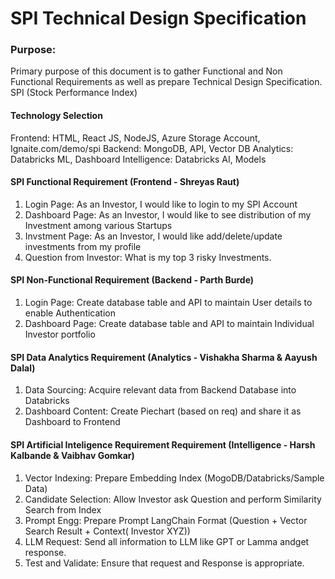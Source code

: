 # SPI Technical Design Specification

### Purpose:
Primary purpose of this document is to gather Functional and Non Functional Requirements as well as prepare Technical Design Specification.
SPI (Stock Performance Index)

#### Technology Selection
Frontend: HTML, React JS, NodeJS, Azure Storage Account, Ignaite.com/demo/spi
Backend: MongoDB, API, Vector DB
Analytics: Databricks ML, Dashboard
Intelligence: Databricks AI, Models

#### SPI Functional Requirement (Frontend - Shreyas Raut)
1. Login Page: As an Investor, I would like to login to my SPI Account
2. Dashboard Page: As an Investor, I would like to see distribution of my Investment among various Startups
3. Invstment Page: As an Investor, I would like add/delete/update investments from my profile 
4. Question from Investor: What is my top 3 risky Investments.

#### SPI Non-Functional Requirement (Backend - Parth Burde)
1. Login Page: Create database table and API to maintain User details to enable Authentication
2. Dashboard Page: Create database table and API to maintain Individual Investor portfolio

#### SPI Data Analytics Requirement (Analytics - Vishakha Sharma & Aayush Dalal)
1. Data Sourcing: Acquire relevant data from Backend Database into Databricks
2. Dashboard Content: Create Piechart (based on req) and share it as Dashboard to Frontend

#### SPI Artificial Inteligence Requirement Requirement (Intelligence - Harsh Kalbande & Vaibhav Gomkar)
1. Vector Indexing: Prepare Embedding Index (MogoDB/Databricks/Sample Data)
2. Candidate Selection: Allow Investor ask Question and perform Similarity Search from Index
3. Prompt Engg: Prepare Prompt LangChain Format (Question + Vector Search Result + Context( Investor XYZ))
4. LLM Request: Send all information to LLM like GPT or Lamma andget response.
5. Test and Validate: Ensure that request and Response is appropriate.
